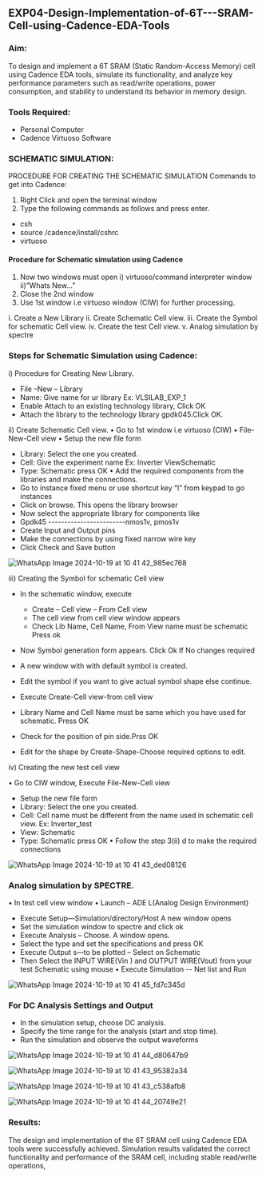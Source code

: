 ## EXP04-Design-Implementation-of-6T---SRAM-Cell-using-Cadence-EDA-Tools 

### Aim:
To design and implement a 6T SRAM (Static Random-Access Memory) cell using Cadence EDA tools, simulate its functionality, and analyze key performance parameters such as read/write operations, power consumption, and stability to understand its behavior in memory design.

### Tools Required:
- Personal Computer
- Cadence Virtuoso Software
    
### SCHEMATIC SIMULATION:
PROCEDURE FOR CREATING THE SCHEMATIC SIMULATION
Commands to get into Cadence:

1.	Right Click and open the terminal window
2.	Type the following commands as follows and press enter.
  - csh
  - source /cadence/install/cshrc
  - virtuoso
#### Procedure for Schematic simulation using Cadence
  
  1.	Now two windows must open
i) virtuoso/command interpreter window
ii)”Whats New…”
  2.	Close the 2nd window
  3.	Use 1st window i.e virtuoso window (CIW) for further processing.
     
i.	Create a New Library
ii.	Create Schematic Cell view.
iii.	Create the Symbol for schematic Cell view.
iv.	Create the test Cell view.
v.	Analog simulation by spectre

### Steps for Schematic Simulation using Cadence:
i)	Procedure for Creating New Library.
- File –New – Library
- Name: Give name for ur library Ex: VLSILAB_EXP_1
- Enable Attach to an existing technology library, Click OK
- Attach the library to the technology library gpdk045.Click OK.
  
ii)	Create Schematic Cell view.
•	Go to 1st window i.e virtuoso (CIW)
•	File-New-Cell view
•	Setup the new file form
  +	Library: Select the one you created.
  +	Cell: Give the experiment name Ex: Inverter ViewSchematic
  +	Type: Schematic press OK
•	Add the required components from the libraries and make the connections.
  +	Go to instance fixed menu or use shortcut key “I” from keypad to go instances
  +	Click on browse. This opens the library browser
  +	Now select the appropriate library for components like 
  +	Gpdk45 ------------------------nmos1v, pmos1v
  +	Create Input and Output pins
  +	Make the connections by using fixed narrow wire key
  +	Click Check and Save button

![WhatsApp Image 2024-10-19 at 10 41 42_985ec768](https://github.com/user-attachments/assets/b62f5f33-a6bc-4f59-8ad6-89c950149c5b)
 
 iii)	Creating the Symbol for schematic Cell view

- In the schematic window, execute 
  +	Create – Cell view – From Cell view
  +	The cell view from cell view window appears
  +	Check Lib Name, Cell Name, From View name must be schematic Press ok
    
- Now Symbol generation form appears. Click Ok If No changes required
- A new window with with default symbol is created.
- Edit the symbol if you want to give actual symbol shape else continue.
- Execute Create-Cell view-from cell view
- Library Name and Cell Name must be same which you have used for schematic. Press OK
- Check for the position of pin side.Prss OK
- Edit for the shape by Create-Shape-Choose required options to edit.

 
 iv)	Creating the new test cell view

•	Go to CIW window, Execute File-New-Cell view
  +	Setup the new file form
  +	Library: Select the one you created.
  +	Cell: Cell name must be different from the name used in schematic cell view. Ex: Inverter_test
  +	View: Schematic
  +	Type: Schematic press OK
•	Follow the step 3(ii) d to make the required connections

 ![WhatsApp Image 2024-10-19 at 10 41 43_ded08126](https://github.com/user-attachments/assets/77a7caea-2d31-4a7a-8878-92c23fdb5fa3)

### Analog simulation by SPECTRE.
•	In test cell view window
•	Launch – ADE L(Analog Design Environment)
   +	Execute Setup—Simulation/directory/Host A new window opens
   +	Set the simulation window to spectre and click ok
   +	Execute Analysis – Choose. A window opens.
   +	Select the type and set the specifications and press OK
   +	Execute Output s—to be plotted – Select on Schematic
   +	Then Select the INPUT WIRE(Vin ) and OUTPUT WIRE(Vout) from your test Schematic using mouse
•	Execute Simulation -- Net list and Run

![WhatsApp Image 2024-10-19 at 10 41 45_fd7c345d](https://github.com/user-attachments/assets/046b9c2b-e174-411d-9c56-b434934fa7f2)

### For DC Analysis Settings and Output
  - In the simulation setup, choose DC analysis.
  - Specify the time range for the analysis (start and stop time).
  - Run the simulation and observe the output waveforms
    
![WhatsApp Image 2024-10-19 at 10 41 44_d80647b9](https://github.com/user-attachments/assets/ca5dce75-3c3c-4fc2-a1f4-18d82d596ec2)


![WhatsApp Image 2024-10-19 at 10 41 43_95382a34](https://github.com/user-attachments/assets/d71dac0f-6462-44f1-a76c-a48cb3c70b6c)

![WhatsApp Image 2024-10-19 at 10 41 43_c538afb8](https://github.com/user-attachments/assets/b2da578d-dc7d-478a-ac4e-49df76034d9d)

![WhatsApp Image 2024-10-19 at 10 41 44_20749e21](https://github.com/user-attachments/assets/2fe7ad15-e5f5-45a3-9e99-a410875c4d7f)


### Results:
The design and implementation of the 6T SRAM cell using Cadence EDA tools were successfully achieved. Simulation results validated the correct functionality and performance of the SRAM cell, including stable read/write operations,


